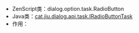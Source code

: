 * ZenScript类：dialog.option.task.RadioButton
* Java类：[cat.jiu.dialog.api.task.IRadioButtonTask]()
* 作用：